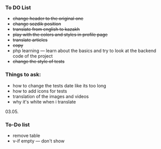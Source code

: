 ### To DO List
* ~~change header to the original one~~
* ~~change sozdik position~~
* ~~translate from english to kazakh~~
* ~~play with the colors and styles in profile page~~
* ~~translate articles~~
* ~~copy~~
* php learning — learn about the basics and try to look at the backend code of the project
* ~~change the style of tests~~

### Things to ask:
* how to change the tests date like its too long
* how to add icons for tests
* translation of the images and videos
* why it's white when i translate

03.05.
### To-Do list 
* remove table 
* v-if empty — don't show
